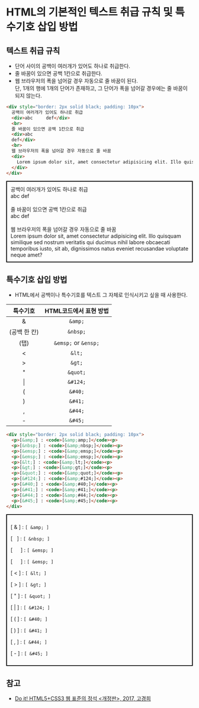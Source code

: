 # HTML의 기본적인 텍스트 취급 규칙 및 특수기호 삽입 방법

## 텍스트 취급 규칙

- 단어 사이의 공백이 여러개가 있어도 하나로 취급한다.
- 줄 바꿈이 있으면 공백 1칸으로 취급한다.
- 웹 브라우저의 폭을 넘어갈 경우 자동으로 줄 바꿈이 된다.  
  단, 1개의 행에 1개의 단어가 존재하고, 그 단어가 폭을 넘어갈 경우에는 줄 바꿈이 되지 않는다.

```html
<div style="border: 2px solid black; padding: 10px">
  공백이 여러개가 있어도 하나로 취급
  <div>abc     def</div>
  <br>
  줄 바꿈이 있으면 공백 1칸으로 취급
  <div>abc
  def</div>
  <br>
  웹 브라우저의 폭을 넘어갈 경우 자동으로 줄 바꿈
  <div>
    Lorem ipsum dolor sit, amet consectetur adipisicing elit. Illo quisquam similique sed nostrum veritatis qui ducimus nihil labore obcaecati temporibus iusto, sit ab, dignissimos natus eveniet recusandae voluptate neque amet?
  </div>
</div>
```

<div style="border: 2px solid black; padding: 10px">
  공백이 여러개가 있어도 하나로 취급
  <div>abc     def</div>
  <br>
  줄 바꿈이 있으면 공백 1칸으로 취급
  <div>abc
  def</div>
  <br>
  웹 브라우저의 폭을 넘어갈 경우 자동으로 줄 바꿈
  <div>
    Lorem ipsum dolor sit, amet consectetur adipisicing elit. Illo quisquam similique sed nostrum veritatis qui ducimus nihil labore obcaecati temporibus iusto, sit ab, dignissimos natus eveniet recusandae voluptate neque amet?
  </div>
</div>

## 특수기호 삽입 방법

- HTML에서 공백이나 특수기호를 텍스트 그 자체로 인식시키고 싶을 때 사용한다.

특수기호 | HTML코드에서 표현 방법
:------:|:---------------------:
\& | `&amp;`
(공백 한 칸) | `&nbsp;`
(탭) | `&emsp;` or `&ensp;`
\< | `&lt;`
\> | `&gt;`
\" | `&quot;`
\| | `&#124;`
\( | `&#40;`
\) | `&#41;`
\, | `&#44;`
\- | `&#45;`

```html
<div style="border: 2px solid black; padding: 10px">
  <p>[&amp;] : <code>[&amp;amp;]</code><p>
  <p>[&nbsp;] : <code>[&amp;nbsp;]</code><p>
  <p>[&emsp;] : <code>[&amp;emsp;]</code><p>
  <p>[&emsp;] : <code>[&amp;emsp;]</code><p>
  <p>[&lt;] : <code>[&amp;lt;]</code><p>
  <p>[&gt;] : <code>[&amp;gt;]</code><p>
  <p>[&quot;] : <code>[&amp;quot;]</code><p>
  <p>[&#124;] : <code>[&amp;#124;]</code><p>
  <p>[&#40;] : <code>[&amp;#40;]</code><p>
  <p>[&#41;] : <code>[&amp;#41;]</code><p>
  <p>[&#44;] : <code>[&amp;#44;]</code><p>
  <p>[&#45;] : <code>[&amp;#45;]</code><p>
</div>
```

<div style="border: 2px solid black; padding: 10px">
  <p>[ &amp; ] : <code>[ &amp;amp; ]</code><p>
  <p>[ &nbsp; ] : <code>[ &amp;nbsp; ]</code><p>
  <p>[ &emsp; ] : <code>[ &amp;emsp; ]</code><p>
  <p>[ &emsp; ] : <code>[ &amp;emsp; ]</code><p>
  <p>[ &lt; ] : <code>[ &amp;lt; ]</code><p>
  <p>[ &gt; ] : <code>[ &amp;gt; ]</code><p>
  <p>[ &quot; ] : <code>[ &amp;quot; ]</code><p>
  <p>[ &#124; ] : <code>[ &amp;#124; ]</code><p>
  <p>[ &#40; ] : <code>[ &amp;#40; ]</code><p>
  <p>[ &#41; ] : <code>[ &amp;#41; ]</code><p>
  <p>[ &#44; ] : <code>[ &amp;#44; ]</code><p>
  <p>[ &#45; ] : <code>[ &amp;#45; ]</code><p>
</div>

## 참고

- [Do it! HTML5+CSS3 웹 표준의 정석 <개정판>, 2017, 고경희](http://www.easyspub.co.kr/20_Menu/BookView/119/PUB)